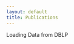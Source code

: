 ```yaml
---
layout: default
title: Publications
---
```


<div id="pub_placeholder">
  Loading Data from DBLP
</div>
<div id="pub_list">
  <script src="https://bibbase.org/show?bib=https://dblp.org/pid/44/3105.bib&amp;jsonp=1&amp;fullnames=1&amp;hidemenu=true&amp;commas=true"></script>
</div>
<script>
  x = $("#pub_list")[0].innerHTML;
  function f(){
    if ($("#pub_list")[0].innerHTML == x)
      setTimeout(f, 5);
    else
      $("#pub_placeholder")[0].innerHTML = "";
  }
  f();
</script>
